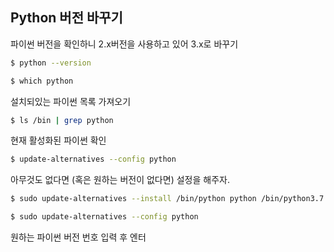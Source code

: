 ## Python 버전 바꾸기

파이썬 버전을 확인하니 2.x버전을 사용하고 있어 3.x로 바꾸기

```sh
$ python --version
```

```sh
$ which python
```

설치되있는 파이썬 목록 가져오기
```sh
$ ls /bin | grep python
```

현재 활성화된 파이썬 확인
```sh
$ update-alternatives --config python
```

아무것도 없다면 (혹은 원하는 버전이 없다면) 설정을 해주자.
```sh
$ sudo update-alternatives --install /bin/python python /bin/python3.7 1
```

```sh
$ sudo update-alternatives --config python
```

원하는 파이썬 버전 번호 입력 후 엔터

